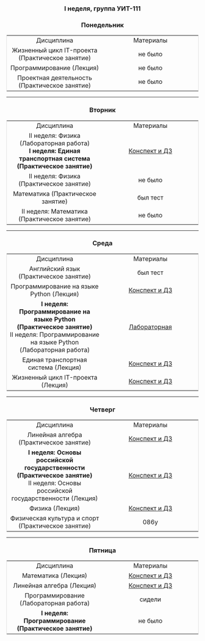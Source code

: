 <h3 align="center">
I неделя, группа УИТ-111
</h3>

<h3 align="center">
Понедельник
</h3>

<div align="center">
    <table style="margin: 0 auto; border: 1px solid #ddd;">
    <tr>
        <td align="center" valign="middle" style="width: 50%"> Дисциплина </td>
        <td align="center" valign="middle" style="width: 50%"> Материалы </td>
    </tr>
    <tr>
        <td align="center" valign="middle" style="width: 50%"> Жизненный цикл IT-проекта (Практическое занятие) </td>
        <td align="center" valign="middle" style="width: 50%"> не было </td>
    </tr>
    <tr>
        <td align="center" valign="middle" style="width: 50%"> Программирование (Лекция) </td>
        <td align="center" valign="middle" style="width: 50%"> не было </td>
    </tr>
    <tr>
        <td align="center" valign="middle" style="width: 50%"> Проектная деятельность (Практическое занятие) </td>
        <td align="center" valign="middle" style="width: 50%"> не было </td>
    </tr>
    </table>
</div>

---

<h3 align="center">
Вторник
</h3>

<div align="center">
    <table style="margin: 0 auto; border: 1px solid #ddd;">
    <tr>
        <td align="center" valign="middle" style="width: 50%"> Дисциплина </td>
        <td align="center" valign="middle" style="width: 50%"> Материалы </td>
    </tr>
    <tr>
        <td align="center" valign="middle" style="width: 50%"> II неделя: Физика (Лабораторная работа)<br><b>I неделя: Единая транспортная система (Практическое занятие)</b> </td>
        <td align="center" valign="middle" style="width: 50%"> <a href="https://sourcecraft.dev/egoruzz/uit-brain/browse/Семестр%201/Единая%20транспортная%20система/Практические/02-09-2025.md?rev=main" target="_blank">Конспект и ДЗ</a> </td>
    </tr>
    <tr>
        <td align="center" valign="middle" style="width: 50%"> II неделя: Физика (Практическое занятие) </td>
        <td align="center" valign="middle" style="width: 50%"> не было </td>
    </tr>
    <tr>
        <td align="center" valign="middle" style="width: 50%"> Математика (Практическое занятие) </td>
        <td align="center" valign="middle" style="width: 50%"> был тест </td>
    </tr>
    <tr>
        <td align="center" valign="middle" style="width: 50%"> II неделя: Математика (Практическое занятие) </td>
        <td align="center" valign="middle" style="width: 50%"> не было </td>
    </tr>
    </table>
</div>

---

<h3 align="center">
Среда
</h3>

<div align="center">
    <table style="margin: 0 auto; border: 1px solid #ddd;">
    <tr>
        <td align="center" valign="middle" style="width: 50%"> Дисциплина </td>
        <td align="center" valign="middle" style="width: 50%"> Материалы </td>
    </tr>
    <tr>
        <td align="center" valign="middle" style="width: 50%"> Английский язык (Практическое занятие) </td>
        <td align="center" valign="middle" style="width: 50%"> был тест </td>
    </tr>
    <tr>
        <td align="center" valign="middle" style="width: 50%"> Программирование на языке Python (Лекция) </td>
        <td align="center" valign="middle" style="width: 50%"> <a href="https://sourcecraft.dev/egoruzz/uit-brain/browse/Семестр%201/Программирование%20на%20языке%20Python/Лекции/03-09-2025.md?rev=main" target="_blank">Конспект и ДЗ</a> </td>
    </tr>
    <tr>
        <td align="center" valign="middle" style="width: 50%"> <b>I неделя: Программирование на языке Python (Практическое занятие)</b><br>II неделя: Программирование на языке Python (Лабораторная работа) </td>
        <td align="center" valign="middle" style="width: 50%"> <a href="https://sourcecraft.dev/egoruzz/uit-brain/browse/Семестр%201/Программирование%20на%20языке%20Python/Лабораторные/Лабораторная%20работа%201.pdf?rev=main" target="_blank">Лабораторная</a> </td>
    </tr>
    <tr>
        <td align="center" valign="middle" style="width: 50%"> Единая транспортная система (Лекция) </td>
        <td align="center" valign="middle" style="width: 50%"> <a href="ваша_ссылка" target="_blank">Конспект и ДЗ</a> </td>
    </tr>
    <tr>
        <td align="center" valign="middle" style="width: 50%"> Жизненный цикл IT-проекта (Лекция) </td>
        <td align="center" valign="middle" style="width: 50%"> <a href="ваша_ссылка" target="_blank">Конспект и ДЗ</a> </td>
    </tr>
    </table>
</div>

---

<h3 align="center">
Четверг
</h3>

<div align="center">
    <table style="margin: 0 auto; border: 1px solid #ddd;">
    <tr>
        <td align="center" valign="middle" style="width: 50%"> Дисциплина </td>
        <td align="center" valign="middle" style="width: 50%"> Материалы </td>
    </tr>
    <tr>
        <td align="center" valign="middle" style="width: 50%"> Линейная алгебра (Практическое занятие) </td>
        <td align="center" valign="middle" style="width: 50%"> <a href="ваша_ссылка" target="_blank">Конспект и ДЗ</a> </td>
    </tr>
    <tr>
        <td align="center" valign="middle" style="width: 50%"> <b>I неделя: Основы российской государственности (Практическое занятие)</b><br>II неделя: Основы российской государственности (Лекция) </td>
        <td align="center" valign="middle" style="width: 50%"> <a href="ваша_ссылка" target="_blank">Конспект и ДЗ</a> </td>
    </tr>
    <tr>
        <td align="center" valign="middle" style="width: 50%"> Физика (Лекция) </td>
        <td align="center" valign="middle" style="width: 50%"> <a href="https://sourcecraft.dev/egoruzz/uit-brain/browse/Семестр%201/Физика/Лекции/04-09-2025.md?rev=main" target="_blank">Конспект и ДЗ</a> </td>
    </tr>
    <tr>
        <td align="center" valign="middle" style="width: 50%"> Физическая культура и спорт (Практическое занятие) </td>
        <td align="center" valign="middle" style="width: 50%"> 086у </td>
    </tr>
    </table>
</div>

---

<h3 align="center">
Пятница
</h3>

<div align="center">
    <table style="margin: 0 auto; border: 1px solid #ddd;">
    <tr>
        <td align="center" valign="middle" style="width: 50%"> Дисциплина </td>
        <td align="center" valign="middle" style="width: 50%"> Материалы </td>
    </tr>
    <tr>
        <td align="center" valign="middle" style="width: 50%"> Математика (Лекция) </td>
        <td align="center" valign="middle" style="width: 50%"> <a href="https://sourcecraft.dev/egoruzz/uit-brain/browse/Семестр%201/Математика/Лекции/05-09-2025.md?rev=main" target="_blank">Конспект и ДЗ</a> </td>
    </tr>
    <tr>
        <td align="center" valign="middle" style="width: 50%"> Линейная алгебра (Лекция) </td>
        <td align="center" valign="middle" style="width: 50%"> <a href="https://sourcecraft.dev/egoruzz/uit-brain/browse/Семестр%201/Линейная%20алгебра/Лекции/05-09-2025.md?rev=main" target="_blank">Конспект и ДЗ</a> </td>
    </tr>
    <tr>
        <td align="center" valign="middle" style="width: 50%"> Программирование (Лабораторная работа) </td>
        <td align="center" valign="middle" style="width: 50%"> сидели </td>
    </tr>
    <tr>
        <td align="center" valign="middle" style="width: 50%"> <b>I неделя: Программирование (Практическое занятие)</b> </td>
        <td align="center" valign="middle" style="width: 50%"> не было </td>
    </tr>
    </table>
</div>
